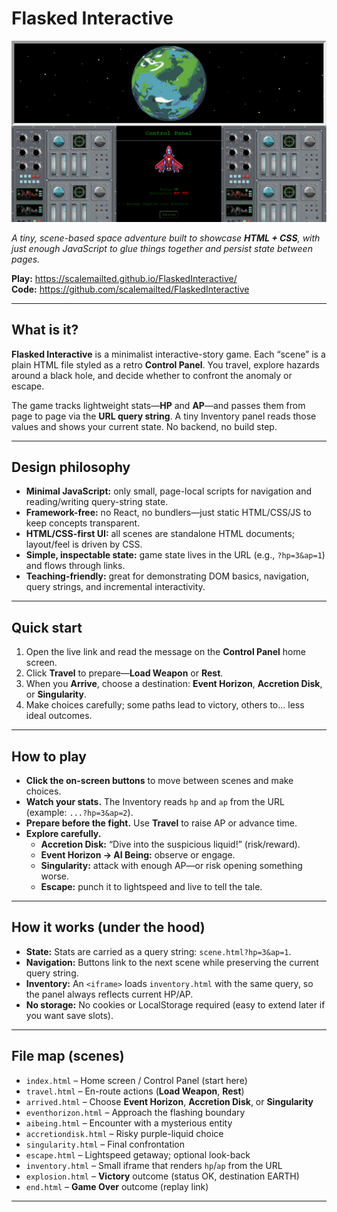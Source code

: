 # Flasked Interactive

![Flasked Interactive – screenshot](https://github.com/scalemailted/FlaskedInteractive/blob/main/docs/flasked_interctive.png)

*A tiny, scene-based space adventure built to showcase **HTML + CSS**, with just enough JavaScript to glue things together and persist state between pages.*

**Play:** https://scalemailted.github.io/FlaskedInteractive/  
**Code:** https://github.com/scalemailted/FlaskedInteractive


---

## What is it?

**Flasked Interactive** is a minimalist interactive-story game. Each “scene” is a plain HTML file styled as a retro **Control Panel**. You travel, explore hazards around a black hole, and decide whether to confront the anomaly or escape.

The game tracks lightweight stats—**HP** and **AP**—and passes them from page to page via the **URL query string**. A tiny Inventory panel reads those values and shows your current state. No backend, no build step.

---

## Design philosophy

- **Minimal JavaScript:** only small, page-local scripts for navigation and reading/writing query-string state.
- **Framework-free:** no React, no bundlers—just static HTML/CSS/JS to keep concepts transparent.
- **HTML/CSS-first UI:** all scenes are standalone HTML documents; layout/feel is driven by CSS.
- **Simple, inspectable state:** game state lives in the URL (e.g., `?hp=3&ap=1`) and flows through links.
- **Teaching-friendly:** great for demonstrating DOM basics, navigation, query strings, and incremental interactivity.

---

## Quick start

1. Open the live link and read the message on the **Control Panel** home screen.
2. Click **Travel** to prepare—**Load Weapon** or **Rest**.
3. When you **Arrive**, choose a destination: **Event Horizon**, **Accretion Disk**, or **Singularity**.
4. Make choices carefully; some paths lead to victory, others to… less ideal outcomes.

---

## How to play

- **Click the on-screen buttons** to move between scenes and make choices.  
- **Watch your stats.** The Inventory reads `hp` and `ap` from the URL (example: `...?hp=3&ap=2`).  
- **Prepare before the fight.** Use **Travel** to raise AP or advance time.  
- **Explore carefully.**
  - **Accretion Disk:** “Dive into the suspicious liquid!” (risk/reward).
  - **Event Horizon → AI Being:** observe or engage.
  - **Singularity:** attack with enough AP—or risk opening something worse.
  - **Escape:** punch it to lightspeed and live to tell the tale.

---

## How it works (under the hood)

- **State:** Stats are carried as a query string: `scene.html?hp=3&ap=1`.
- **Navigation:** Buttons link to the next scene while preserving the current query string.
- **Inventory:** An `<iframe>` loads `inventory.html` with the same query, so the panel always reflects current HP/AP.
- **No storage:** No cookies or LocalStorage required (easy to extend later if you want save slots).

---

## File map (scenes)

- `index.html` – Home screen / Control Panel (start here)  
- `travel.html` – En-route actions (**Load Weapon**, **Rest**)  
- `arrived.html` – Choose **Event Horizon**, **Accretion Disk**, or **Singularity**  
- `eventhorizon.html` – Approach the flashing boundary  
- `aibeing.html` – Encounter with a mysterious entity  
- `accretiondisk.html` – Risky purple-liquid choice  
- `singularity.html` – Final confrontation  
- `escape.html` – Lightspeed getaway; optional look-back  
- `inventory.html` – Small iframe that renders `hp`/`ap` from the URL  
- `explosion.html` – **Victory** outcome (status OK, destination EARTH)  
- `end.html` – **Game Over** outcome (replay link)

---


